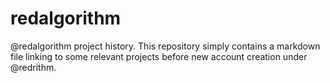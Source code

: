 # redalgorithm
@redalgorithm project history.  This repository simply contains a markdown file linking to some relevant projects before new account creation under @redrithm.
